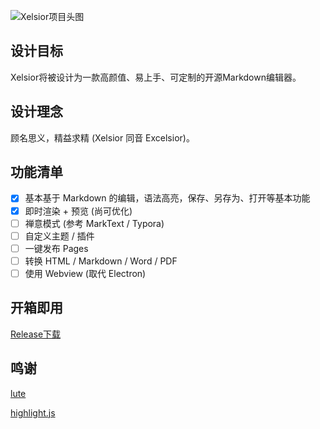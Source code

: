 ![Xelsior项目头图](https://github.com/OblivionOcean/Xelsior/assets/92655031/de2d31e3-8218-4a22-b10a-c38ea71e70e5)

## 设计目标

Xelsior将被设计为一款高颜值、易上手、可定制的开源Markdown编辑器。

## 设计理念

顾名思义，精益求精 (Xelsior 同音 Excelsior)。

## 功能清单

- [x] 基本基于 Markdown 的编辑，语法高亮，保存、另存为、打开等基本功能
- [x] 即时渲染 + 预览 (尚可优化)
- [ ] 禅意模式 (参考 MarkText / Typora)
- [ ] 自定义主题 / 插件
- [ ] 一键发布 Pages
- [ ] 转换 HTML / Markdown / Word / PDF
- [ ] 使用 Webview (取代 Electron)

## 开箱即用

[Release下载](https://github.com/OblivionOcean/NewPad/releases)

## 鸣谢
[lute](https://github.com/88250/lute)

[highlight.js](https://github.com/highlightjs/highlight.js)
